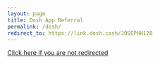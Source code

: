 ```yaml
---
layout: page
title: Dosh App Referral
permalink: /dosh/
redirect_to: https://link.dosh.cash/JOSEPHH128
---
```


[Click here if you are not redirected](https://link.dosh.cash/JOSEPHH128)
